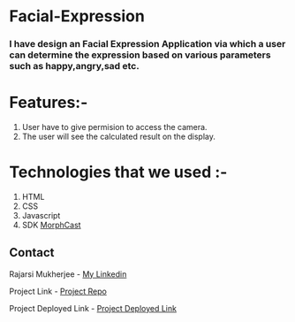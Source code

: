 # Facial-Expression

### I have design an Facial Expression Application via which a user can determine the expression based on various parameters such as happy,angry,sad etc.

  
# Features:-
1. User have to give permision to access the camera.
2. The user will see the calculated result on the display.


# Technologies that we used :-
1. HTML
2. CSS
3. Javascript
4. SDK [MorphCast](https://www.morphcast.com/)


## Contact

Rajarsi Mukherjee - [My Linkedin]( )

Project Link - [Project Repo](https://github.com/RajarsiMukherjee/Face-Recognition)

Project Deployed Link - [Project Deployed Link](https://face-check.vercel.app)


 
 
